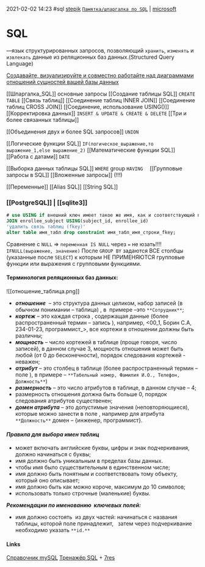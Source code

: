 2021-02-02 14:23
#sql [stepik](https://stepik.org/lesson/297509/step/5?unit=279269 'тренажёр') [`Памятка/шпаргалка по SQL`](https://habr.com/ru/post/564390/ 'habr.com') | [microsoft](https://docs.microsoft.com/ru-RU/sql/t-sql/functions/date-and-time-data-types-and-functions-transact-sql?view=sql-server-2017)
# SQL
—язык структурированных запросов, позволяющий `хранить`, `изменять` и `извлекать` данные из реляционных баз данных.(Structured Query Language)

[Создавайте, визуализируйте и совместно работайте над диаграммами отношений сущностей вашей базы данных](https://drawsql.app/)

[[Шпаргалка_SQL]] основные запросы
[[Создание таблицы SQL]] `CREATE TABLE`
[[Связь таблиц]]
[[Соединение таблиц INNER JOIN]]
[[Соединение таблиц CROSS JOIN]]
[[Соединение, использование USING()]]
[[Корректировка данных]] 				`INSERT & UPDATE & CREATE & DELETE`
[[Три и более связанных таблицы]]

[[Объединения двух и более SQL запросов]] `UNION`

[[Логические функции SQL]] `IF(логическое_выражение,то выражение_1,else выражение_2)`
[[Математические функции SQL]] 
[[Работа с датами]]	`DATE`

[[Выборка данных таблицы SQL]] `WHERE` group `HAVING 
`
[[Групповые запросы в SQL]]
[[Вложенные запросы]] (!!!)

[[Переменные]]
[[Alias SQL]]
[[String SQL]]

### [[PostgreSQL]] | [[sqlite3]]
```sql
# use USING if внешний ключ имеет такое же имя, как и соответствующий первичный ключ  
JOIN enrollee_subject USING(subject_id, enrollee_id)
'удалить связь таблиц (fkey)'
alter table имя_табл drop constraint имя_табл_имя_строки_fkey;
```
Сравнение с `NULL` => `переменная IS NULL` через `=` не юзать!!!!
```IFNULL(выражение, значение)``` 
После `GROUP BY` задаются ВСЕ столбцы (указанные после `SELECT`) к которым НЕ ПРИМЕНЯЮТСЯ групповые функции или выражения с групповыми функциями.
#### **Терминология реляционных баз данных:**
![[отношение_таблица.png]]
-   _**отношение**_  – это структура данных целиком, набор записей (в обычном понимании – таблица) , в  примере –это `**Сотрудник**`;
-   _**кортеж**_ – это каждая строка , содержащая данные (более распространенный термин – запись ), например, <00_1, Борин С.А, 234-01-23, программист_\>, все кортежи в отношении должны быть различны;
-   _**мощность**_ – число кортежей в таблице (проще говоря, число записей), в данном случае 3, мощность отношения может быть любой (от 0 до бесконечности), порядок следования кортежей - неважен;
-   _**атрибут**_ – это столбец в таблице (более распространенный термин – поле ), в примере – `**Табельный номер, Фамилия И.О., Телефон, Должность**`) 
-   _**размерность**_ – это число атрибутов в таблице, в данном случае – 4;
-   размерность отношения должна быть больше 0, порядок следования атрибутов существенен;
-    _**домен атрибута**_ – это допустимые значения (неповторяющиеся), которые можно занести в поле , например для атрибута `**Должность**` домен – {инженер, программист}.
#### _**Правила для выбора имен таблиц**_
-   может включать английские буквы, цифры и знак подчеркивания, должно начинаться с буквы;
-   имя должно быть уникальным в пределах базы данных.
-   чтобы имя было существительным в единственном числе;
-   имя должно быть понятным и соответствовать тому объекту, который оно описывает;
-   имя должно быть как можно короче, максимум до 10 символов;
-   использовать только строчные (маленькие) буквы.

**_Рекомендации по именованию  ключевых полей:_**
-   имя должно состоять  из двух частей: начинаться с названия таблицы, которой поле принадлежит,   затем через подчеркивание необходимо указать `**id.**`

#### Links
[Справочник mySQL](http://old.code.mu/sql/) 
[Тренажёр SQL](https://sql-academy.org/) + [7res](https://proglib.io/p/7-caytov-dlya-ottachivaniya-navyka-napisaniya-sql-zaprosov-na-2019-2020-g-2019-11-13)
